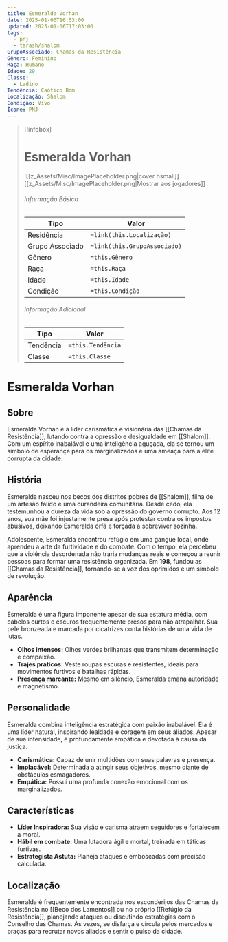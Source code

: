 ```yaml
---
title: Esmeralda Vorhan
date: 2025-01-06T16:53:00
updated: 2025-01-06T17:03:00
tags:
  - pnj
  - tarash/shalom
GrupoAssociado: Chamas da Resistência
Gênero: Feminino
Raça: Humano
Idade: 29
Classe:
  - Ladino
Tendência: Caótico Bom
Localização: Shalom
Condição: Vivo
Ícone: PNJ
---
```


> [!infobox]
> # Esmeralda Vorhan
> ![[z_Assets/Misc/ImagePlaceholder.png|cover hsmall]]
> [[z_Assets/Misc/ImagePlaceholder.png|Mostrar aos jogadores]]
> ###### Informação Básica
> Tipo |  Valor |
> ---|---|
> Residência | `=link(this.Localização)` |
> Grupo Associado | `=link(this.GrupoAssociado)` |
> Gênero | `=this.Gênero` |
> Raça | `=this.Raça` |
> Idade | `=this.Idade` |
> Condição | `=this.Condição` |
> ###### Informação Adicional
> Tipo |  Valor |
> ---|---|
> Tendência | `=this.Tendência` |
> Classe | `=this.Classe` |

# Esmeralda Vorhan

## Sobre

Esmeralda Vorhan é a líder carismática e visionária das [[Chamas da Resistência]], lutando contra a opressão e desigualdade em [[Shalom]]. Com um espírito inabalável e uma inteligência aguçada, ela se tornou um símbolo de esperança para os marginalizados e uma ameaça para a elite corrupta da cidade.

## História

Esmeralda nasceu nos becos dos distritos pobres de [[Shalom]], filha de um artesão falido e uma curandeira comunitária. Desde cedo, ela testemunhou a dureza da vida sob a opressão do governo corrupto. Aos 12 anos, sua mãe foi injustamente presa após protestar contra os impostos abusivos, deixando Esmeralda órfã e forçada a sobreviver sozinha.

Adolescente, Esmeralda encontrou refúgio em uma gangue local, onde aprendeu a arte da furtividade e do combate. Com o tempo, ela percebeu que a violência desordenada não traria mudanças reais e começou a reunir pessoas para formar uma resistência organizada. Em **198**, fundou as [[Chamas da Resistência]], tornando-se a voz dos oprimidos e um símbolo de revolução.

## Aparência

Esmeralda é uma figura imponente apesar de sua estatura média, com cabelos curtos e escuros frequentemente presos para não atrapalhar. Sua pele bronzeada e marcada por cicatrizes conta histórias de uma vida de lutas.

- **Olhos intensos:** Olhos verdes brilhantes que transmitem determinação e compaixão.
- **Trajes práticos:** Veste roupas escuras e resistentes, ideais para movimentos furtivos e batalhas rápidas.
- **Presença marcante:** Mesmo em silêncio, Esmeralda emana autoridade e magnetismo.

## Personalidade

Esmeralda combina inteligência estratégica com paixão inabalável. Ela é uma líder natural, inspirando lealdade e coragem em seus aliados. Apesar de sua intensidade, é profundamente empática e devotada à causa da justiça.

- **Carismática:** Capaz de unir multidões com suas palavras e presença.
- **Implacável:** Determinada a atingir seus objetivos, mesmo diante de obstáculos esmagadores.
- **Empática:** Possui uma profunda conexão emocional com os marginalizados.

## Características

- **Líder Inspiradora:** Sua visão e carisma atraem seguidores e fortalecem a moral.
- **Hábil em combate:** Uma lutadora ágil e mortal, treinada em táticas furtivas.
- **Estrategista Astuta:** Planeja ataques e emboscadas com precisão calculada.

## Localização 

Esmeralda é frequentemente encontrada nos esconderijos das Chamas da Resistência no [[Beco dos Lamentos]] ou no próprio [[Refúgio da Resistência]], planejando ataques ou discutindo estratégias com o Conselho das Chamas. Às vezes, se disfarça e circula pelos mercados e praças para recrutar novos aliados e sentir o pulso da cidade.


